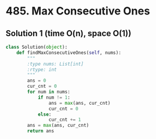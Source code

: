 # 485. Max Consecutive Ones

## Solution 1 (time O(n), space O(1))

```python
class Solution(object):
    def findMaxConsecutiveOnes(self, nums):
        """
        :type nums: List[int]
        :rtype: int
        """
        ans = 0
        cur_cnt = 0
        for num in nums:
            if num != 1:
                ans = max(ans, cur_cnt)
                cur_cnt = 0
            else:
                cur_cnt += 1
        ans = max(ans, cur_cnt)
        return ans
```
